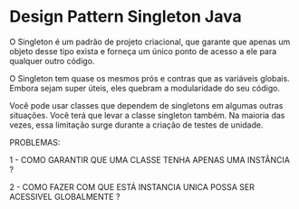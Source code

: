 # Design Pattern Singleton Java

O Singleton é um padrão de projeto criacional, que garante que apenas um objeto desse tipo exista e
forneça um único ponto de acesso a ele para qualquer outro código.

O Singleton tem quase os mesmos prós e contras que as variáveis globais.
Embora sejam super úteis, eles quebram a modularidade do seu código.

Você pode usar classes que dependem de singletons em algumas outras situações.
Você terá que levar a classe singleton também. Na maioria das vezes,
essa limitação surge durante a criação de testes de unidade.

PROBLEMAS:

  1 - COMO GARANTIR QUE UMA CLASSE TENHA APENAS UMA INSTÂNCIA ?

  2 - COMO FAZER COM QUE ESTÁ INSTANCIA UNICA POSSA SER ACESSIVEL GLOBALMENTE ?
